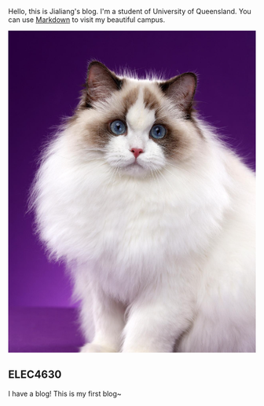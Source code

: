 Hello, this is Jialiang's blog. I'm a student of University of Queensland. You can use [Markdown](https://www.uq.edu.au/) to visit my beautiful campus.

![Image of fast.ai logo](./images/1.jpg)

## ELEC4630

I have a blog!
This is my first blog~
